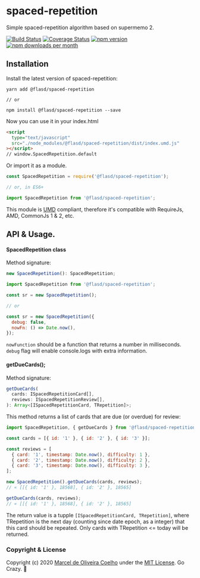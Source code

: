 # spaced-repetition

Simple spaced-repetition algorithm based on supermemo 2.

[![Build Status](https://travis-ci.org/flasd/spaced-repetition.svg?branch=master)](https://travis-ci.org/flasd/spaced-repetition)
[![Coverage Status](https://coveralls.io/repos/github/flasd/spaced-repetition/badge.svg?branch=master)](https://coveralls.io/github/flasd/spaced-repetition?branch=master)
[![npm version](https://badge.fury.io/js/spaced-repetition.svg)](https://www.npmjs.com/package/spaced-repetition)
[![npm downloads per month](https://img.shields.io/npm/dm/spaced-repetition.svg)](https://www.npmjs.com/package/spaced-repetition)

## Installation

Install the latest version of spaced-repetition:

```
yarn add @flasd/spaced-repetition

// or

npm install @flasd/spaced-repetition --save
```

Now you can use it in your index.html

```html
<script
  type="text/javascript"
  src="./node_modules/@flasd/spaced-repetition/dist/index.umd.js"
></script>
// window.SpacedRepetition.default
```

Or import it as a module.

```javascript
const SpacedRepetition = require('@flasd/spaced-repetition');

// or, in ES6+

import SpacedRepetition from '@flasd/spaced-repetition';
```

This module is [UMD](https://github.com/umdjs/umd) compliant, therefore it's compatible with RequireJs, AMD, CommonJs 1 & 2, etc.

## API & Usage.

#### SpacedRepetition class

Method signature:

```typescript
new SpacedRepetition(): SpacedRepetition;
```

```javascript
import SpacedRepetition from '@flasd/spaced-repetition';

const sr = new SpacedRepetition();

// or

const sr = new SpacedRepetition({
  debug: false,
  nowFn: () => Date.now(),
});
```

`nowFunction` should be a function that returns a number in milliseconds. `debug`
flag will enable console.logs with extra information.

#### getDueCards();

Method signature:

```typescript
getDueCards(
  cards: ISpacedRepetitionCard[],
  reviews: ISpacedRepetitionReview[],
): Array<[ISpacedRepetitionCard, TRepetition]>;
```

This method returns a list of cards that are due (or overdue) for review:

```javascript
import SpacedRepetition, { getDueCards } from '@flasd/spaced-repetition';

const cards = [{ id: '1' }, { id: '2' }, { id: '3' }];

const reviews = [
  { card: '1', timestamp: Date.now(), difficulty: 1 },
  { card: '2', timestamp: Date.now(), difficulty: 2 },
  { card: '3', timestamp: Date.now(), difficulty: 3 },
];

new SpacedRepetition().getDueCards(cards, reviews);
// « [[{ id: '1' }, 18568], { id: '2' }, 18565]

getDueCards(cards, reviews);
// « [[{ id: '1' }, 18568], { id: '2' }, 18565]
```

The return value is a tupple `[ISpacedRepetitionCard, TRepetition]`, where TRepetition is the next day (counting since date epoch, as a integer) that this card should be repeated. Only cards with TRepetition <= today will be returned.

### Copyright & License

Copyright (c) 2020 [Marcel de Oliveira Coelho](https://github.com/flasd) under the [MIT License](https://github.com/flasd/spaced-repetition/blob/master/LICENSE.md). Go Crazy. :rocket:

